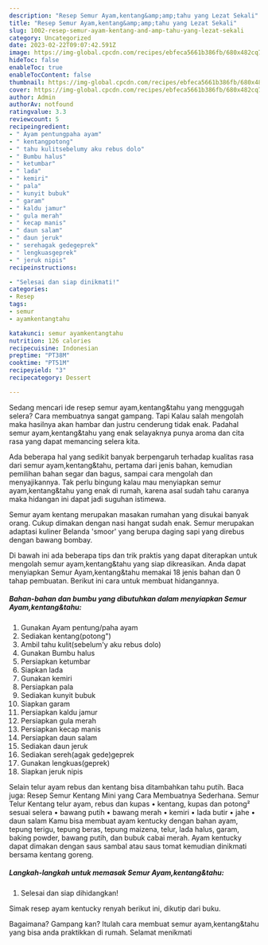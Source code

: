 ```yaml
---
description: "Resep Semur Ayam,kentang&amp;amp;tahu yang Lezat Sekali"
title: "Resep Semur Ayam,kentang&amp;amp;tahu yang Lezat Sekali"
slug: 1002-resep-semur-ayam-kentang-and-amp-tahu-yang-lezat-sekali
category: Uncategorized
date: 2023-02-22T09:07:42.591Z
image: https://img-global.cpcdn.com/recipes/ebfeca5661b386fb/680x482cq70/semur-ayamkentangtahu-foto-resep-utama.jpg
hideToc: false
enableToc: true
enableTocContent: false
thumbnail: https://img-global.cpcdn.com/recipes/ebfeca5661b386fb/680x482cq70/semur-ayamkentangtahu-foto-resep-utama.jpg
cover: https://img-global.cpcdn.com/recipes/ebfeca5661b386fb/680x482cq70/semur-ayamkentangtahu-foto-resep-utama.jpg
author: Admin
authorAv: notfound
ratingvalue: 3.3
reviewcount: 5
recipeingredient:
- " Ayam pentungpaha ayam"
- " kentangpotong"
- " tahu kulitsebelumy aku rebus dolo"
- " Bumbu halus"
- " ketumbar"
- " lada"
- " kemiri"
- " pala"
- " kunyit bubuk"
- " garam"
- " kaldu jamur"
- " gula merah"
- " kecap manis"
- " daun salam"
- " daun jeruk"
- " serehagak gedegeprek"
- " lengkuasgeprek"
- " jeruk nipis"
recipeinstructions:

- "Selesai dan siap dinikmati!"
categories:
- Resep
tags:
- semur
- ayamkentangtahu

katakunci: semur ayamkentangtahu 
nutrition: 126 calories
recipecuisine: Indonesian
preptime: "PT38M"
cooktime: "PT51M"
recipeyield: "3"
recipecategory: Dessert

---
```



Sedang mencari ide resep semur ayam,kentang&amp;tahu yang menggugah selera? Cara membuatnya sangat gampang. Tapi Kalau salah mengolah maka hasilnya akan hambar dan justru cenderung tidak enak. Padahal semur ayam,kentang&amp;tahu yang enak selayaknya punya aroma dan cita rasa yang dapat memancing selera kita.


Ada beberapa hal yang sedikit banyak berpengaruh terhadap kualitas rasa dari semur ayam,kentang&amp;tahu, pertama dari jenis bahan, kemudian pemilihan bahan segar dan bagus, sampai cara mengolah dan menyajikannya. Tak perlu bingung kalau mau menyiapkan semur ayam,kentang&amp;tahu yang enak di rumah, karena asal sudah tahu caranya maka hidangan ini dapat jadi suguhan istimewa.

Semur ayam kentang merupakan masakan rumahan yang disukai banyak orang. Cukup dimakan dengan nasi hangat sudah enak. Semur merupakan adaptasi kuliner Belanda &#39;smoor&#39; yang berupa daging sapi yang direbus dengan bawang bombay.


Di bawah ini ada beberapa tips dan trik praktis yang dapat diterapkan untuk mengolah semur ayam,kentang&amp;tahu yang siap dikreasikan. Anda dapat menyiapkan Semur Ayam,kentang&amp;tahu memakai 18 jenis bahan dan 0 tahap pembuatan. Berikut ini cara untuk membuat hidangannya.

<!--inarticleads1-->

##### Bahan-bahan dan bumbu yang dibutuhkan dalam menyiapkan Semur Ayam,kentang&amp;tahu:

1. Gunakan  Ayam pentung/paha ayam
1. Sediakan  kentang(potong&#34;)
1. Ambil  tahu kulit(sebelum&#39;y aku rebus dolo)
1. Gunakan  Bumbu halus
1. Persiapkan  ketumbar
1. Siapkan  lada
1. Gunakan  kemiri
1. Persiapkan  pala
1. Sediakan  kunyit bubuk
1. Siapkan  garam
1. Persiapkan  kaldu jamur
1. Persiapkan  gula merah
1. Persiapkan  kecap manis
1. Persiapkan  daun salam
1. Sediakan  daun jeruk
1. Sediakan  sereh(agak gede)geprek
1. Gunakan  lengkuas(geprek)
1. Siapkan  jeruk nipis


Selain telur ayam rebus dan kentang bisa ditambahkan tahu putih. Baca juga: Resep Semur Kentang Mini yang Cara Membuatnya Sederhana. Semur Telur Kentang telur ayam, rebus dan kupas • kentang, kupas dan potong² sesuai selera • bawang putih • bawang merah • kemiri • lada butir • jahe • daun salam Kamu bisa membuat ayam kentucky dengan bahan ayam, tepung terigu, tepung beras, tepung maizena, telur, lada halus, garam, baking powder, bawang putih, dan bubuk cabai merah. Ayam kentucky dapat dimakan dengan saus sambal atau saus tomat kemudian dinikmati bersama kentang goreng. 

<!--inarticleads2-->

##### Langkah-langkah untuk memasak Semur Ayam,kentang&amp;tahu:


1. Selesai dan siap dihidangkan!

Simak resep ayam kentucky renyah berikut ini, dikutip dari buku. 

Bagaimana? Gampang kan? Itulah cara membuat semur ayam,kentang&amp;tahu yang bisa anda praktikkan di rumah. Selamat menikmati
